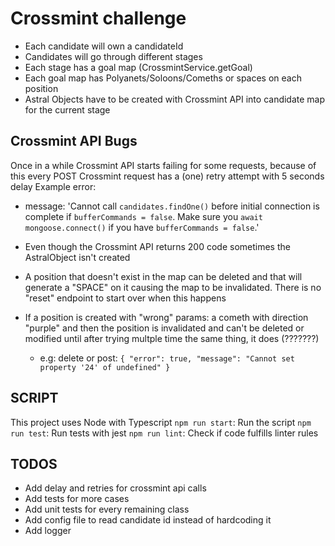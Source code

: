 # Crossmint challenge
- Each candidate will own a candidateId 
- Candidates will go through different stages
- Each stage has a goal map (CrossmintService.getGoal)
- Each goal map has Polyanets/Soloons/Comeths or spaces on each position
- Astral Objects have to be created with Crossmint API into candidate map for the current stage

## Crossmint API Bugs ##
Once in a while Crossmint API starts failing for some requests, because of this every POST Crossmint request has a (one) retry attempt with 5 seconds delay
Example error: 
- message: 'Cannot call `candidates.findOne()` before initial connection is complete if `bufferCommands = false`. Make sure you `await mongoose.connect()` if you have `bufferCommands = false`.'

- Even though the Crossmint API returns 200 code sometimes the AstralObject isn't created
- A position that doesn't exist in the map can be deleted and that will generate a "SPACE" on it causing the map to be invalidated. There is no "reset" endpoint to start over when this happens
- If a position is created with "wrong" params: a cometh with direction "purple" and then the position is invalidated and can't be deleted or modified until after trying multple time the same thing, it does (???????)
    - e.g: delete or post: 
    `{
            "error": true,
            "message": "Cannot set property '24' of undefined"
    }` 

## SCRIPT ##
This project uses Node with Typescript 
`npm run start`: Run the script
`npm run test`: Run tests with jest
`npm run lint`: Check if code fulfills linter rules

## TODOS ##
- Add delay and retries for crossmint api calls
- Add tests for more cases
- Add unit tests for every remaining class
- Add config file to read candidate id instead of hardcoding it
- Add logger
